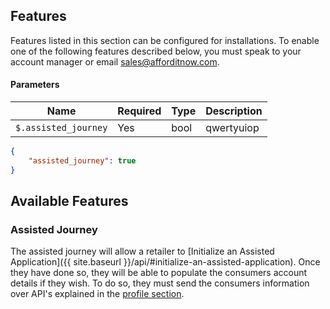 ## Features

Features listed in this section can be configured for installations. To enable
one of the following features described below, you must speak to your account manager
or email [sales@afforditnow.com](mailto:sales@afforditnow.com).

#### Parameters

Name | Required | Type | Description
--- | --- | --- | ---
`$.assisted_journey` | Yes | bool | qwertyuiop

```json
{
    "assisted_journey": true
}
```

## Available Features

### Assisted Journey

The assisted journey will allow a retailer to [Initialize an Assisted Application]({{ site.baseurl }}/api/#initialize-an-assisted-application). Once they have done so, they will be able to populate the consumers account details if they wish. To do so, they must send the consumers information over API's explained in the [profile section](#abcdefghijklmnopqrstuvwxyz).
